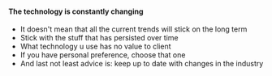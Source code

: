#### The technology is constantly changing 
   * It doesn't mean that all the current trends will stick on the long term 
   * Stick with the stuff that has persisted over time 
   * What technology u use has no value to client 
   * If you have personal preference, choose that one
   * And last not least advice is: keep up to date with changes in the industry  